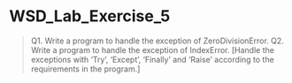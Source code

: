 # WSD_Lab_Exercise_5

> Q1. Write a program to handle the exception of ZeroDivisionError.
> Q2. Write a program to handle the exception of IndexError.
[Handle the exceptions with ‘Try’, ‘Except’, ‘Finally’ and ‘Raise’ according to the requirements in the program.]

